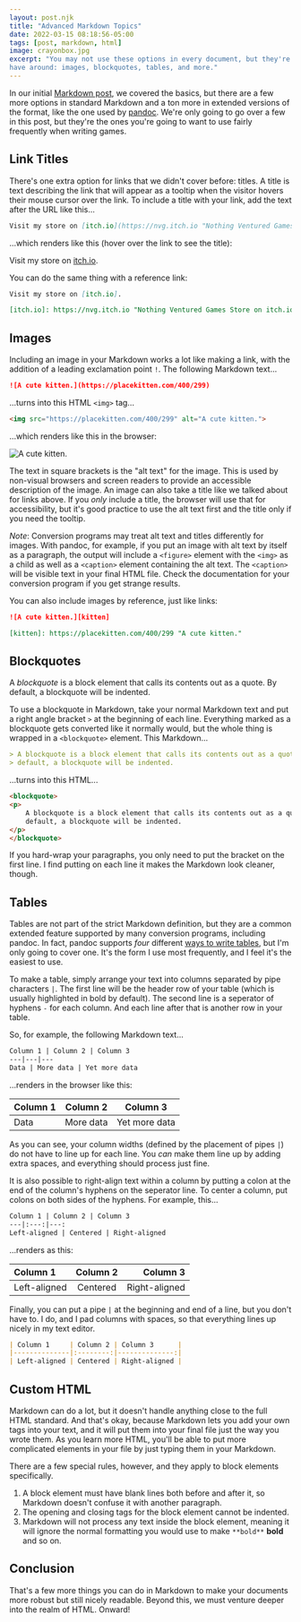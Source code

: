 ```yaml
---
layout: post.njk
title: "Advanced Markdown Topics"
date: 2022-03-15 08:18:56-05:00
tags: [post, markdown, html]
image: crayonbox.jpg
excerpt: "You may not use these options in every document, but they're nice to
have around: images, blockquotes, tables, and more."
---
```

In our initial [Markdown post], we covered the basics, but there are a few more
options in standard Markdown and a ton more in extended versions of the format,
like the one used by [pandoc]. We're only going to go over a few in this post,
but they're the ones you're going to want to use fairly frequently when writing
games.

## Link Titles
There's one extra option for links that we didn't cover before: titles. A title
is text describing the link that will appear as a tooltip when the visitor
hovers their mouse cursor over the link. To include a title with your link, add
the text after the URL like this...

```markdown
Visit my store on [itch.io](https://nvg.itch.io "Nothing Ventured Games Store on itch.io").
```

...which renders like this (hover over the link to see the title):

Visit my store on [itch.io](https://nvg.itch.io "Nothing Ventured Games Store on itch.io").

You can do the same thing with a reference link:

```markdown
Visit my store on [itch.io].

[itch.io]: https://nvg.itch.io "Nothing Ventured Games Store on itch.io"
```


## Images
Including an image in your Markdown works a lot like making a link, with the
addition of a leading exclamation point `!`. The following Markdown text...

```markdown
![A cute kitten.](https://placekitten.com/400/299)
```

...turns into this HTML `<img>` tag...

```html
<img src="https://placekitten.com/400/299" alt="A cute kitten.">
```

...which renders like this in the browser:

![A cute kitten.](https://placekitten.com/400/299)

The text in square brackets is the "alt text" for the image. This is used by
non-visual browsers and screen readers to provide an accessible description of
the image. An image can also take a title like we talked about for links above.
If you _only_ include a title, the browser will use that for accessibility, but
it's good practice to use the alt text first and the title only if you need the
tooltip.

_Note_: Conversion programs may treat alt text and titles differently for
images. With pandoc, for example, if you put an image with alt text by itself
as a paragraph, the output will include a `<figure>` element with the `<img>`
as a child as well as a `<caption>` element containing the alt text. The
`<caption>` will be visible text in your final HTML file. Check the
documentation for your conversion program if you get strange results.

You can also include images by reference, just like links: 

```markdown
![A cute kitten.][kitten]

[kitten]: https://placekitten.com/400/299 "A cute kitten."
```


## Blockquotes
A <dfn title="blockquote">blockquote</dfn> is a block element that calls its
contents out as a quote. By default, a blockquote will be indented.

To use a blockquote in Markdown, take your normal Markdown text and put a right
angle bracket `>` at the beginning of each line. Everything marked as a
blockquote gets converted like it normally would, but the whole thing is wrapped
in a `<blockquote>` element. This Markdown...

```markdown
> A blockquote is a block element that calls its contents out as a quote. By
> default, a blockquote will be indented.
```

...turns into this HTML...

```html
<blockquote>
<p>
    A blockquote is a block element that calls its contents out as a quote. By
    default, a blockquote will be indented.
</p>
</blockquote>
```
If you hard-wrap your paragraphs, you only need to put the bracket on the first
line. I find putting on each line it makes the Markdown look cleaner, though.


## Tables
Tables are not part of the strict Markdown definition, but they are a common
extended feature supported by many conversion programs, including pandoc. In
fact, pandoc supports _four_ different [ways to write tables][pandoc tables],
but I'm only going to cover one. It's the form I use most frequently, and I
feel it's the easiest to use.

To make a table, simply arrange your text into columns separated by pipe
characters `|`. The first line will be the header row of your table (which is
usually highlighted in bold by default). The second line is a seperator of
hyphens `-` for each column. And each line after that is another row in your
table.

So, for example, the following Markdown text...

```markdown
Column 1 | Column 2 | Column 3
---|---|---
Data | More data | Yet more data
```

...renders in the browser like this:

Column 1 | Column 2 | Column 3
---|---|---
Data | More data | Yet more data

As you can see, your column widths (defined by the placement of pipes `|`) do
not have to line up for each line. You _can_ make them line up by adding extra
spaces, and everything should process just fine.

It is also possible to right-align text within a column by putting a colon at
the end of the column's hyphens on the seperator line. To center a column,
put colons on both sides of the hyphens. For example, this...

```markdown
Column 1 | Column 2 | Column 3
---|:---:|---:
Left-aligned | Centered | Right-aligned
```

...renders as this:

Column 1 | Column 2 | Column 3
:--------|:--------:|---------:
Left-aligned | Centered | Right-aligned


Finally, you can put a pipe `|` at the beginning and end of a line, but you
don't have to. I do, and I pad columns with spaces, so that everything lines up
nicely in my text editor.

```markdown
| Column 1     | Column 2 | Column 3      |
|--------------|:--------:|--------------:|
| Left-aligned | Centered | Right-aligned |
```

## Custom HTML
Markdown can do a lot, but it doesn't handle anything close to the full HTML
standard. And that's okay, because Markdown lets you add your own tags into
your text, and it will put them into your final file just the way you wrote
them. As you learn more HTML, you'll be able to put more complicated elements
in your file by just typing them in your Markdown.

There are a few special rules, however, and they apply to block elements
specifically.

1. A block element must have blank lines both before and after it, so Markdown
   doesn't confuse it with another paragraph.
2. The opening and closing tags for the block element cannot be indented.
3. Markdown will not process any text inside the block element, meaning it will
   ignore the normal formatting you would use to make `**bold**` **bold** and
   so on.


## Conclusion
That's a few more things you can do in Markdown to make your documents more
robust but still nicely readable. Beyond this, we must venture deeper into the
realm of HTML. Onward!


<!-- Links & References -->
[Markdown post]: posts/writing-in-markdown/
[pandoc]: https://pandoc.org/MANUAL.html#pandocs-markdown
[pandoc tables]: https://pandoc.org/MANUAL.html#tables